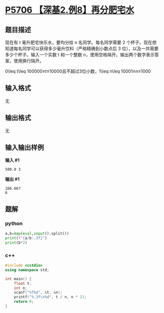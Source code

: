 # [P5706 【深基2.例8】再分肥宅水](https://www.luogu.com.cn/problem/P5706)

## 题目描述

现在有 t 毫升肥宅快乐水，要均分给 n 名同学。每名同学需要 2 个杯子。现在想知道每名同学可以获得多少毫升饮料（严格精确到小数点后 3 位），以及一共需要多少个杯子。输入一个实数 t 和一个整数 n，使用空格隔开。输出两个数字表示答案，使用换行隔开。

0\leq t\leq 100000≤*t*≤10000且不超过3位小数，1\leq n\leq 10001≤*n*≤1000

## 输入格式

无

## 输出格式

无

## 输入输出样例

**输入 #1**

```
500.0 3
```

**输出 #1**

```
166.667
6
```

## 题解

### python

```python
a,b=map(eval,input().split())
print(f"{a/b:.3f}")
print(b*2)
```

### c++

```cpp
#include <cstdio>
using namespace std;

int main() {
    float t;
    int n;
    scanf("%f%d", &t, &n);
    printf("%.3f\n%d", t / n, n * 2);
    return 0;
}
```

